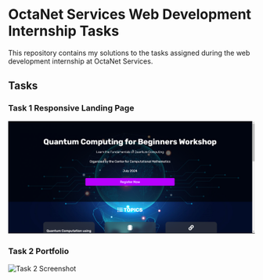 # OctaNet Services Web Development Internship Tasks

This repository contains my solutions to the tasks assigned during the web development internship at OctaNet Services.

## Tasks

### Task 1 Responsive Landing Page

![Task 1 Screenshot](Screenshots/QCW.png)

### Task 2 Portfolio

![Task 2 Screenshot](Screenshots/todo.png.png)
